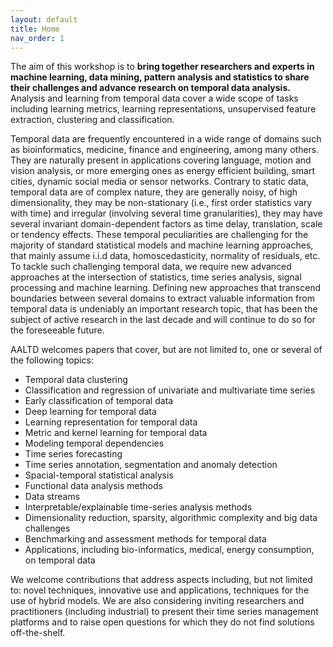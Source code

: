 ```yaml
---
layout: default
title: Home
nav_order: 1
---
```


The aim of this workshop is to **bring together researchers and experts in machine learning, data mining, pattern analysis and statistics to share their challenges and advance research on temporal data analysis.** Analysis and learning from temporal data cover a wide scope of tasks including learning metrics, learning representations, unsupervised feature extraction, clustering and classification.

Temporal data are frequently encountered in a wide range of domains such as bioinformatics, medicine, finance and engineering, among many others. They are naturally present in applications covering language, motion and vision analysis, or more emerging ones as energy efficient building, smart cities, dynamic social media or sensor networks. Contrary to static data, temporal data are of complex nature, they are generally noisy, of high dimensionality, they may be non-stationary (i.e., first order statistics vary with time) and irregular (involving several time granularities), they may have several invariant domain-dependent factors as time delay, translation, scale or tendency effects. These temporal peculiarities are challenging for the majority of standard statistical models and machine learning approaches, that mainly assume i.i.d data, homoscedasticity, normality of residuals, etc. To tackle such challenging temporal data, we require new advanced approaches at the intersection of statistics, time series analysis, signal processing and machine learning. Defining new approaches that transcend boundaries between several domains to extract valuable information from temporal data is undeniably an important research topic, that has been the subject of active research in the last decade and will continue to do so for the foreseeable future.

AALTD welcomes papers that cover, but are not limited to, one or several of the following topics:

* Temporal data clustering
* Classification and regression of univariate and multivariate time series
* Early classification of temporal data
* Deep learning for temporal data
* Learning representation for temporal data
* Metric and kernel learning for temporal data
* Modeling temporal dependencies
* Time series forecasting
* Time series annotation, segmentation and anomaly detection
* Spacial-temporal statistical analysis
* Functional data analysis methods
* Data streams
* Interpretable/explainable time-series analysis methods
* Dimensionality reduction, sparsity, algorithmic complexity and big data challenges
* Benchmarking and assessment methods for temporal data
* Applications, including bio-informatics, medical, energy consumption, on temporal data

We welcome contributions that address aspects including, but not limited to: novel techniques, innovative use and applications, techniques for the use of hybrid models. We are also considering inviting researchers and practitioners (including industrial) to present their time series management platforms and to raise open questions for which they do not find solutions off-the-shelf.
